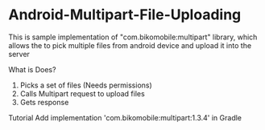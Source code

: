 # Android-Multipart-File-Uploading
This is sample implementation of "com.bikomobile:multipart" library, which allows the to pick multiple files from android device and upload it into the server

What is Does?
1. Picks  a set of files (Needs permissions)
2. Calls Multipart request to upload files
3. Gets response

Tutorial
Add 	implementation 'com.bikomobile:multipart:1.3.4' in Gradle


